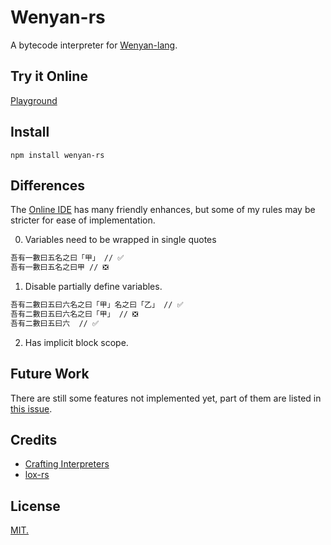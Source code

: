 # Wenyan-rs

A bytecode interpreter for [Wenyan-lang](https://github.com/wenyan-lang/wenyan).

## Try it Online

[Playground](./)

## Install

```
npm install wenyan-rs
```

## Differences

The [Online IDE](https://ide.wy-lang.org/) has many friendly enhances, but some of my rules may be stricter for ease of implementation.

0. Variables need to be wrapped in single quotes 

```bash
吾有一數曰五名之曰「甲」 // ✅
吾有一數曰五名之曰甲 // ❎
```

1. Disable partially define variables. 

```bash
吾有二數曰五曰六名之曰「甲」名之曰「乙」 // ✅
吾有二數曰五曰六名之曰「甲」 // ❎
吾有二數曰五曰六  // ✅
```

2. Has implicit block scope.


## Future Work

There are still some features not implemented yet, part of them are listed in [this issue](./).

## Credits

- [Crafting Interpreters](http://craftinginterpreters.com/)
- [lox-rs](https://github.com/Darksecond/lox)

## License

[MIT.](./LICENSE)
